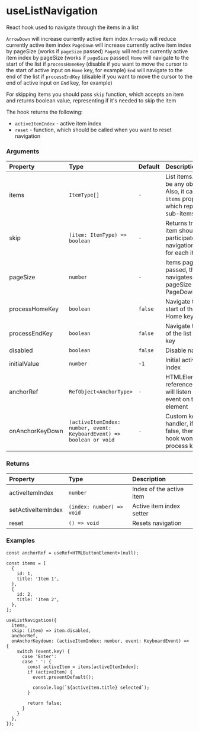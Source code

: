 # useListNavigation

React hook used to navigate through the items in a list

`ArrowDown` will increase currently active item index
`ArrowUp` will reduce currently active item index
`PageDown` will increase currently active item index by pageSize (works if `pageSize` passed)
`PageUp` will reduce currently active item index by pageSize (works if `pageSize` passed)
`Home` will navigate to the start of the list if `processHomeKey` (disable if you want to move the cursor to the start of active input on `Home` key, for example)
`End` will navigate to the end of the list if `processEndKey` (disable if you want to move the cursor to the end of active input on `End` key, for example)

For skipping items you should pass `skip` function, which accepts an item and returns boolean value, representing if it's needed to skip the item

The hook returns the following:

- `activeItemIndex` - active item index
- `reset` - function, which should be called when you want to reset navigation

### Arguments

| Property        | Type                                                                 | Default | Description                                                                                           |
| :-------------- | :------------------------------------------------------------------- | :------ | :---------------------------------------------------------------------------------------------------- |
| items           | `ItemType[]`                                                         | `-`     | List items. Item can be any object. Also, it can contain `items` property, which represents sub-items |
| skip            | `(item: ItemType) => boolean`                                        | `-`     | Returns true if the item should not participate in navigation (Called for each item)                  |
| pageSize        | `number`                                                             | `-`     | Items page size, if passed, then navigates by pageSize on PageDown/PageUp                             |
| processHomeKey  | `boolean`                                                            | `false` | Navigate to the start of the list on Home key                                                         |
| processEndKey   | `boolean`                                                            | `false` | Navigate to the end of the list on End key                                                            |
| disabled        | `boolean`                                                            | `false` | Disable navigation                                                                                    |
| initialValue    | `number`                                                             | `-1`    | Initial active item index                                                                             |
| anchorRef       | `RefObject<AnchorType>`                                              | `-`     | HTMLElement reference, the hook will listen keydown event on that element                             |
| onAnchorKeyDown | `(activeItemIndex: number, event: KeyboardEvent) => boolean or void` | `-`     | Custom keydown handler, if returns false, then the hook won't process keydown                         |

### Returns

| Property           | Type                      | Description              |
| :----------------- | :------------------------ | :----------------------- |
| activeItemIndex    | `number`                  | Index of the active item |
| setActiveItemIndex | `(index: number) => void` | Active item index setter |
| reset              | `() => void`              | Resets navigation        |

### Examples

```tsx
const anchorRef = useRef<HTMLButtonElement>(null);

const items = [
  {
    id: 1,
    title: 'Item 1',
  },
  {
    id: 2,
    title: 'Item 2',
  },
];

useListNavigation({
  items,
  skip: (item) => item.disabled,
  anchorRef,
  onAnchorKeydown: (activeItemIndex: number, event: KeyboardEvent) => {
    switch (event.key) {
      case 'Enter':
      case ' ': {
        const activeItem = items[activeItemIndex];
        if (activeItem) {
          event.preventDefault();

          console.log(`${activeItem.title} selected`);
        }

        return false;
      }
    }
  },
});
```
